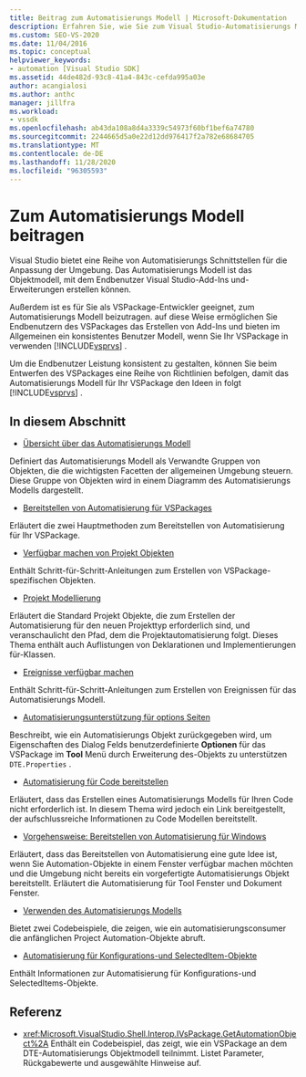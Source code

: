 ```yaml
---
title: Beitrag zum Automatisierungs Modell | Microsoft-Dokumentation
description: Erfahren Sie, wie Sie zum Visual Studio-Automatisierungs Modell beitragen, indem Sie eine Reihe von Richtlinien befolgen, wenn Sie ein VSPackage entwerfen.
ms.custom: SEO-VS-2020
ms.date: 11/04/2016
ms.topic: conceptual
helpviewer_keywords:
- automation [Visual Studio SDK]
ms.assetid: 44de482d-93c8-41a4-843c-cefda995a03e
author: acangialosi
ms.author: anthc
manager: jillfra
ms.workload:
- vssdk
ms.openlocfilehash: ab43da108a8d4a3339c54973f60bf1bef6a74780
ms.sourcegitcommit: 2244665d5a0e22d12dd976417f2a782e68684705
ms.translationtype: MT
ms.contentlocale: de-DE
ms.lasthandoff: 11/28/2020
ms.locfileid: "96305593"
---
```

# <a name="contribute-to-the-automation-model"></a>Zum Automatisierungs Modell beitragen
Visual Studio bietet eine Reihe von Automatisierungs Schnittstellen für die Anpassung der Umgebung. Das Automatisierungs Modell ist das Objektmodell, mit dem Endbenutzer Visual Studio-Add-Ins und-Erweiterungen erstellen können.

 Außerdem ist es für Sie als VSPackage-Entwickler geeignet, zum Automatisierungs Modell beizutragen. auf diese Weise ermöglichen Sie Endbenutzern des VSPackages das Erstellen von Add-Ins und bieten im Allgemeinen ein konsistentes Benutzer Modell, wenn Sie Ihr VSPackage in verwenden [!INCLUDE[vsprvs](../../code-quality/includes/vsprvs_md.md)] .

 Um die Endbenutzer Leistung konsistent zu gestalten, können Sie beim Entwerfen des VSPackages eine Reihe von Richtlinien befolgen, damit das Automatisierungs Modell für Ihr VSPackage den Ideen in folgt [!INCLUDE[vsprvs](../../code-quality/includes/vsprvs_md.md)] .

## <a name="in-this-section"></a>In diesem Abschnitt
- [Übersicht über das Automatisierungs Modell](../../extensibility/internals/automation-model-overview.md)

 Definiert das Automatisierungs Modell als Verwandte Gruppen von Objekten, die die wichtigsten Facetten der allgemeinen Umgebung steuern. Diese Gruppe von Objekten wird in einem Diagramm des Automatisierungs Modells dargestellt.

- [Bereitstellen von Automatisierung für VSPackages](../../extensibility/internals/providing-automation-for-vspackages.md)

 Erläutert die zwei Hauptmethoden zum Bereitstellen von Automatisierung für Ihr VSPackage.

- [Verfügbar machen von Projekt Objekten](../../extensibility/internals/exposing-project-objects.md)

 Enthält Schritt-für-Schritt-Anleitungen zum Erstellen von VSPackage-spezifischen Objekten.

- [Projekt Modellierung](../../extensibility/internals/project-modeling.md)

 Erläutert die Standard Projekt Objekte, die zum Erstellen der Automatisierung für den neuen Projekttyp erforderlich sind, und veranschaulicht den Pfad, dem die Projektautomatisierung folgt. Dieses Thema enthält auch Auflistungen von Deklarationen und Implementierungen für-Klassen.

- [Ereignisse verfügbar machen](../../extensibility/internals/exposing-events-in-the-visual-studio-sdk.md)

 Enthält Schritt-für-Schritt-Anleitungen zum Erstellen von Ereignissen für das Automatisierungs Modell.

- [Automatisierungsunterstützung für options Seiten](../../extensibility/internals/automation-support-for-options-pages.md)

 Beschreibt, wie ein Automatisierungs Objekt zurückgegeben wird, um Eigenschaften des Dialog Felds benutzerdefinierte **Optionen** für das VSPackage im **Tool** Menü durch Erweiterung des-Objekts zu unterstützen `DTE.Properties` .

- [Automatisierung für Code bereitstellen](../../extensibility/internals/providing-automation-for-code.md)

 Erläutert, dass das Erstellen eines Automatisierungs Modells für Ihren Code nicht erforderlich ist. In diesem Thema wird jedoch ein Link bereitgestellt, der aufschlussreiche Informationen zu Code Modellen bereitstellt.

- [Vorgehensweise: Bereitstellen von Automatisierung für Windows](../../extensibility/internals/how-to-provide-automation-for-windows.md)

 Erläutert, dass das Bereitstellen von Automatisierung eine gute Idee ist, wenn Sie Automation-Objekte in einem Fenster verfügbar machen möchten und die Umgebung nicht bereits ein vorgefertigte Automatisierungs Objekt bereitstellt. Erläutert die Automatisierung für Tool Fenster und Dokument Fenster.

- [Verwenden des Automatisierungs Modells](../../extensibility/internals/using-the-automation-model.md)

 Bietet zwei Codebeispiele, die zeigen, wie ein automatisierungsconsumer die anfänglichen Project Automation-Objekte abruft.

- [Automatisierung für Konfigurations-und SelectedItem-Objekte](../../extensibility/internals/automation-for-configuration-and-selecteditem-objects.md)

 Enthält Informationen zur Automatisierung für Konfigurations-und SelectedItems-Objekte.

## <a name="reference"></a>Referenz
- <xref:Microsoft.VisualStudio.Shell.Interop.IVsPackage.GetAutomationObject%2A> Enthält ein Codebeispiel, das zeigt, wie ein VSPackage an dem DTE-Automatisierungs Objektmodell teilnimmt. Listet Parameter, Rückgabewerte und ausgewählte Hinweise auf.
